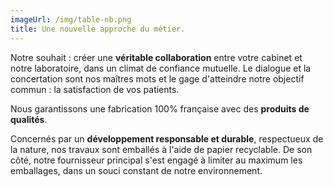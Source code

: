 ```yaml
---
imageUrl: /img/table-nb.png
title: Une nouvelle approche du métier.
---
```

Notre souhait : créer une **véritable collaboration** entre votre cabinet et notre laboratoire, dans un climat de confiance mutuelle. Le dialogue et la concertation sont nos maîtres mots et le gage d'atteindre notre objectif commun : la satisfaction de vos patients.

Nous garantissons une fabrication 100% française avec des **produits de qualités**.

Concernés par un **développement responsable et durable**, respectueux de la nature, nos travaux sont emballés à l'aide de papier recyclable. De son côté, notre fournisseur principal s'est engagé à limiter au maximum les emballages, dans un souci constant de notre environnement.